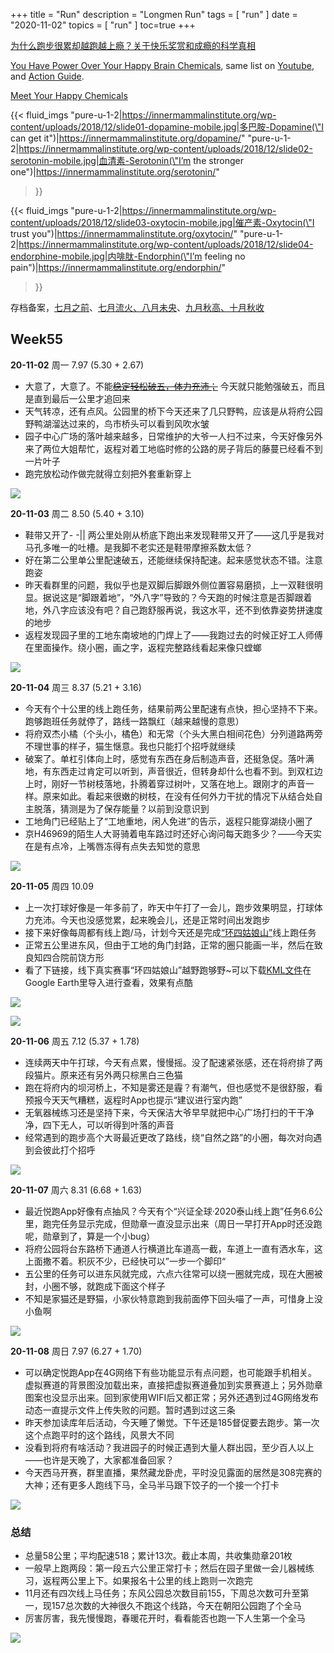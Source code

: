+++
title = "Run"
description = "Longmen Run"
tags = [
    "run"
]
date = "2020-11-02"
topics = [
    "run"
]
toc=true
+++

[为什么跑步很累却越跑越上瘾？关于快乐奖赏和成瘾的科学真相](https://mp.weixin.qq.com/s/q1-x7mU-cApcULrySHaGkg)

[You Have Power Over Your Happy Brain Chemicals](https://innermammalinstitute.org/happypower/), same list on [Youtube](https://www.youtube.com/playlist?list=PL1hyR2RHXp06WQDXCb-9TwNqiZQ95XSSt), and [Action Guide](https://innermammalinstitute.org/actionguide/).


[Meet Your Happy Chemicals](https://innermammalinstitute.org/)


{{< fluid_imgs
  "pure-u-1-2|https://innermammalinstitute.org/wp-content/uploads/2018/12/slide01-dopamine-mobile.jpg|多巴胺-Dopamine(\"I can get it\")|https://innermammalinstitute.org/dopamine/"
  "pure-u-1-2|https://innermammalinstitute.org/wp-content/uploads/2018/12/slide02-serotonin-mobile.jpg|血清素-Serotonin(\"I’m the stronger one\")|https://innermammalinstitute.org/serotonin/"
>}}


{{< fluid_imgs
  "pure-u-1-2|https://innermammalinstitute.org/wp-content/uploads/2018/12/slide03-oxytocin-mobile.jpg|催产素-Oxytocin(\"I trust you\")|https://innermammalinstitute.org/oxytocin/"
  "pure-u-1-2|https://innermammalinstitute.org/wp-content/uploads/2018/12/slide04-endorphine-mobile.jpg|内啡肽-Endorphin(\"I’m feeling no pain\")|https://innermammalinstitute.org/endorphin/"
>}}

存档备案，[七月之前](../../post/2020/june-run)、[七月流火、八月未央](../../post/2020/july-and-aug-run)、[九月秋高、十月秋收](../../post/2020/sep-and-oct-run)

## Week55

**20-11-02** 周一 7.97 (5.30 + 2.67)

- 大意了，大意了。不能[~~稳定轻松破五，体力充沛；~~](../../post/2020/sep-and-oct-run/#总结-8) 今天就只能勉强破五，而且是直到最后一公里才追回来
- 天气转凉，还有点风。公园里的桥下今天还来了几只野鸭，应该是从将府公园野鸭湖溜达过来的，鸟市桥头可以看到风吹水皱
- 园子中心广场的落叶越来越多，日常维护的大爷一人扫不过来，今天好像另外来了两位大姐帮忙，返程对着工地临时修的公路的房子背后的藤蔓已经看不到一片叶子
- 跑完放松动作做完就得立刻把外套重新穿上

![](https://s3-img.meituan.net/v1/mss_3d027b52ec5a4d589e68050845611e68/ff/n0/0k/yy/zf_131655.jpg@596w_1l.jpg)

**20-11-03** 周二 8.50 (5.40 + 3.10)

- 鞋带又开了- -|| 两公里处刚从桥底下跑出来发现鞋带又开了——这几乎是我对马孔多唯一的吐槽。是我脚不老实还是鞋带摩擦系数太低？
- 好在第二公里单公里配速破五，还能继续保持配速。起来感觉状态不错。注意跑姿
- 昨天看群里的问题，我似乎也是双脚后脚跟外侧位置容易磨损，上一双鞋很明显。据说这是“脚跟着地”，“外八字”导致的？今天跑的时候注意是否脚跟着地，外八字应该没有吧？自己跑舒服再说，我这水平，还不到依靠姿势拼速度的地步
- 返程发现园子里的工地东南坡地的门焊上了——我跑过去的时候正好工人师傅在里面操作。绕小圈，画之字，返程完整路线看起来像只螳螂

![](https://s3-img.meituan.net/v1/mss_3d027b52ec5a4d589e68050845611e68/ff/n0/0k/z1/ck_173139.jpg@596w_1l.jpg)


**20-11-04** 周三 8.37 (5.21 + 3.16)

- 今天有个十公里的线上跑任务，结果前两公里配速有点快，担心坚持不下来。跑够跑班任务就停了，路线一路飘红（越来越慢的意思）
- 将府双杰小橘（个头小，橘色）和无常（个头大黑白相间花色）分列道路两旁不理世事的样子，猫生惬意。我也只能打个招呼就继续
- 破案了。单杠引体向上时，感觉有东西在身后制造声音，还挺急促。落叶满地，有东西走过肯定可以听到，声音很近，但转身却什么也看不到。到双杠边上时，刚好一节树枝落地，扑腾着穿过树叶，又落在地上。跟刚才的声音一样。原来如此。看起来很嫩的树枝，在没有任何外力干扰的情况下从结合处自主脱落，猜测是为了保存能量？以前到没意识到
- 工地角门已经贴上了“工地重地，闲人免进”的告示，返程只能穿湖绕小圈了
- 京H46969的陌生人大哥骑着电车路过时还好心询问每天跑多少？——今天实在是有点冷，上嘴唇冻得有点失去知觉的意思

![](https://s3-img.meituan.net/v1/mss_3d027b52ec5a4d589e68050845611e68/ff/n0/0k/z3/td_175525.jpg@596w_1l.jpg)

**20-11-05** 周四 10.09

- 上一次打球好像是一年多前了，昨天中午打了一会儿，跑步效果明显，打球体力充沛。今天也没感觉累，起来晚会儿，还是正常时间出发跑步
- 接下来好像每周都有线上跑/马，计划今天还是完成[“环四姑娘山”](http://www.utms.com.cn/event?id=256121)线上跑任务
- 正常五公里进东风，但由于工地的角门封路，正常的圈只能画一半，然后在致良知四合院前饶方形
- 看了下链接，线下真实赛事“环四姑娘山”越野跑够野~可以下载[KML文件](https://developers.google.com/kml/documentation/kml_tut)在Google Earth里导入进行查看，效果有点酷


![](https://s3-img.meituan.net/v1/mss_3d027b52ec5a4d589e68050845611e68/ff/n0/0k/z6/af_171943.jpg@596w_1l.jpg)

![](https://s3-img.meituan.net/v1/mss_3d027b52ec5a4d589e68050845611e68/ff/n0/0k/z7/ac_170918.jpg)

**20-11-06** 周五  7.12 (5.37 + 1.78)

- 连续两天中午打球，今天有点累，慢慢摇。没了配速紧张感，还在将府排了两段猫片。原来还有另外两只棕黑白三色猫
- 跑在将府内的坝河桥上，不知是雾还是霾？有潮气，但也感觉不是很舒服，看预报今天天气糟糕，返程时App也提示“建议进行室内跑”
- 无氧器械练习还是坚持下来，今天保洁大爷早早就把中心广场打扫的干干净净，四下无人，可以听得到叶落的声音
- 经常遇到的跑步高个大哥最近更改了路线，绕“自然之路”的小圈，每次对向遇到会彼此打个招呼

![](https://s3-img.meituan.net/v1/mss_3d027b52ec5a4d589e68050845611e68/ff/n0/0k/z8/t3_182691.jpg@596w_1l.jpg)

**20-11-07** 周六  8.31 (6.68 + 1.63)

- 最近悦跑App好像有点抽风？今天有个“兴证全球·2020泰山线上跑”任务6.6公里，跑完任务显示完成，但勋章一直没显示出来（周日一早打开App时还没跑呢，勋章到了，算是一个小bug）
- 将府公园将台东路桥下通道人行横道比车道高一截，车道上一直有洒水车，这上面撒不着。积灰不少，已经快可以”一步一个脚印“
- 五公里的任务可以进东风就完成，六点六往常可以绕一圈就完成，现在大圈被封，小圈不够，就跑成下面这个样子
- 不知是家猫还是野猫，小家伙特意跑到我前面停下回头喵了一声，可惜身上没小鱼啊

![](https://s3-img.meituan.net/v1/mss_3d027b52ec5a4d589e68050845611e68/ff/n0/0k/zg/51_158081.jpg@596w_1l.jpg)

**20-11-08** 周日  7.97 (6.27 + 1.70)

- 可以确定悦跑App在4G网络下有些功能显示有点问题，也可能跟手机相关。虚拟赛道的背景图没加载出来，直接把虚拟赛道叠加到实景赛道上；另外勋章图案也没显示出来。回到家使用WIFI后又都正常；另外还遇到过4G网络发布动态一直提示文件上传失败的问题。暂时遇到过这三条
- 昨天参加读库年后活动，今天睡了懒觉。下午还是185督促要去跑步。第一次这个点跑平时的这个路线，风景大不同
- 没看到将府有啥活动？我进园子的时候正遇到大量人群出园，至少百人以上——也许是天晚了，大家都准备回家？
- 今天西马开赛，群里直播，果然藏龙卧虎，平时没见露面的居然是308完赛的大神；还有更多人跑线下马，全马半马跟下饺子的一个接一个打卡


![](https://s3-img.meituan.net/v1/mss_3d027b52ec5a4d589e68050845611e68/ff/n0/0k/zg/53_158083.jpg@596w_1l.jpg)

### 总结 

- 总量58公里；平均配速518；累计13次。截止本周，共收集勋章201枚
- 一般早上跑两段：第一段五六公里正常打卡；然后在园子里做一会儿器械练习，返程两公里上下。如果报名十公里的线上跑则一次跑完
- 11月还有四次线上马任务；东风公园总次数目前155，下周总次数可升至第一，现157总次数的大神很久不跑这个线路，今天在朝阳公园跑了个全马
- 厉害厉害，我先慢慢跑，春暖花开时，看看能否也跑一下人生第一个全马

![](https://s3-img.meituan.net/v1/mss_3d027b52ec5a4d589e68050845611e68/ff/n0/0k/zg/5t_158076.jpg@596w_1l.jpg)

